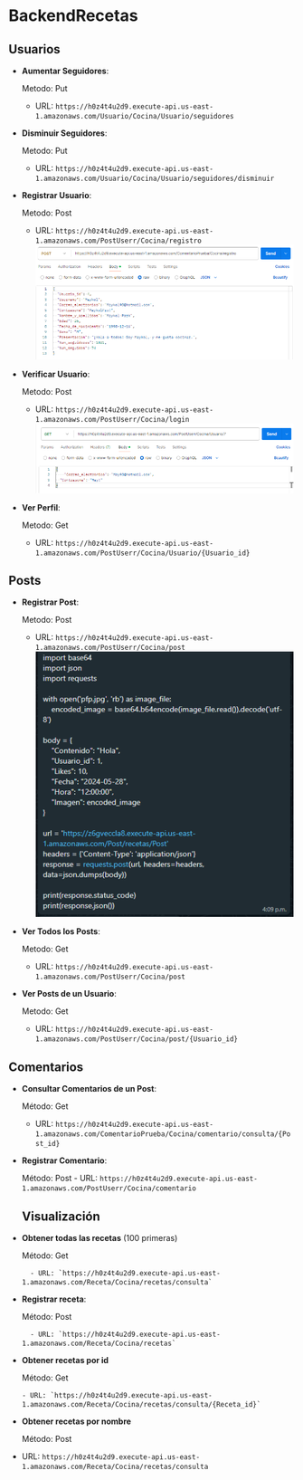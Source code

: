 # BackendRecetas




## Usuarios
- **Aumentar Seguidores**:
  
  Metodo: Put
  - URL: `https://h0z4t4u2d9.execute-api.us-east-1.amazonaws.com/Usuario/Cocina/Usuario/seguidores`

- **Disminuir Seguidores**:
  
  Metodo: Put
  - URL: `https://h0z4t4u2d9.execute-api.us-east-1.amazonaws.com/Usuario/Cocina/Usuario/seguidores/disminuir`
  
- **Registrar Usuario**:
  
  Metodo: Post
  - URL: `https://h0z4t4u2d9.execute-api.us-east-1.amazonaws.com/PostUserr/Cocina/registro`
    ![](2.png)

- **Verificar Usuario**:
  
  Metodo: Post
  - URL: `https://h0z4t4u2d9.execute-api.us-east-1.amazonaws.com/PostUserr/Cocina/login`
    ![](3.png)


- **Ver Perfil**:
  
  Metodo: Get
  - URL: `https://h0z4t4u2d9.execute-api.us-east-1.amazonaws.com/PostUserr/Cocina/Usuario/{Usuario_id}`

## Posts

- **Registrar Post**:
  
   Metodo: Post
  - URL: `https://h0z4t4u2d9.execute-api.us-east-1.amazonaws.com/PostUserr/Cocina/post`
    ![](4.png)

- **Ver Todos los Posts**:
  
   Metodo: Get
  - URL: `https://h0z4t4u2d9.execute-api.us-east-1.amazonaws.com/PostUserr/Cocina/post`

- **Ver Posts de un Usuario**:
  
  Metodo: Get
  - URL: `https://h0z4t4u2d9.execute-api.us-east-1.amazonaws.com/PostUserr/Cocina/post/{Usuario_id}`

## Comentarios

- **Consultar Comentarios de un Post**:
  
  Método: Get
  - URL: `https://h0z4t4u2d9.execute-api.us-east-1.amazonaws.com/ComentarioPrueba/Cocina/comentario/consulta/{Post_id}`

- **Registrar Comentario**:

  Método: Post
         - URL: `https://h0z4t4u2d9.execute-api.us-east-1.amazonaws.com/PostUserr/Cocina/comentario`
 
  ## Visualización
 - **Obtener todas las recetas** (100 primeras)

   Método: Get

         - URL: `https://h0z4t4u2d9.execute-api.us-east-1.amazonaws.com/Receta/Cocina/recetas/consulta`
   
 - **Registrar receta**:
   
      Método: Post
    
         - URL: `https://h0z4t4u2d9.execute-api.us-east-1.amazonaws.com/Receta/Cocina/recetas`


  - **Obtener recetas por id**

       Método: Get
     
        - URL: `https://h0z4t4u2d9.execute-api.us-east-1.amazonaws.com/Receta/Cocina/recetas/consulta/{Receta_id}`

 - **Obtener recetas por nombre**
   
   Método: Post
  - URL: `https://h0z4t4u2d9.execute-api.us-east-1.amazonaws.com/Receta/Cocina/recetas/consulta`

